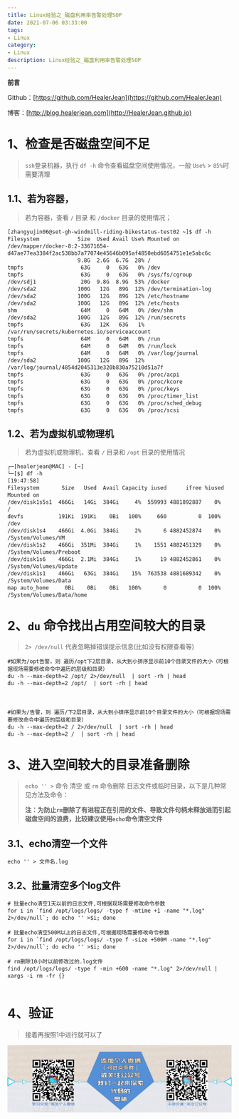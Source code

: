 ```yaml
---
title: Linux经验之_磁盘利用率告警处理SOP
date: 2021-07-06 03:33:00
tags: 
- Linux
category: 
- Linux
description: Linux经验之_磁盘利用率告警处理SOP
---
```


**前言**     

 Github：[https://github.com/HealerJean](https://github.com/HealerJean)         

 博客：[http://blog.healerjean.com](http://HealerJean.github.io)          



# 1、检查是否磁盘空间不足

> `ssh`登录机器，执行 `df -h` 命令查看磁盘空间使用情况，一般 `Use%` > `85%`时需要清理     



## 1.1、若为容器，

> 若为容器，查看 `/` 目录 和 `/docker` 目录的使用情况；       

```shell
[zhangyujin06@set-gh-windmill-riding-bikestatus-test02 ~]$ df -h
Filesystem            Size  Used Avail Use% Mounted on
/dev/mapper/docker-8:2-33671654-d47ae77ea3384f2ac538bb7a77074e45646b095af4850ebd6054751e1e5abc6c
                      9.8G  2.6G  6.7G  28% /
tmpfs                  63G     0   63G   0% /dev
tmpfs                  63G     0   63G   0% /sys/fs/cgroup
/dev/sdj1              20G  9.8G  8.9G  53% /docker
/dev/sda2             100G   12G   89G  12% /dev/termination-log
/dev/sda2             100G   12G   89G  12% /etc/hostname
/dev/sda2             100G   12G   89G  12% /etc/hosts
shm                    64M     0   64M   0% /dev/shm
/dev/sda2             100G   12G   89G  12% /run/secrets
tmpfs                  63G   12K   63G   1% /var/run/secrets/kubernetes.io/serviceaccount
tmpfs                  64M     0   64M   0% /run
tmpfs                  64M     0   64M   0% /run/lock
tmpfs                  64M     0   64M   0% /var/log/journal
/dev/sda2             100G   12G   89G  12% /var/log/journal/4854d2045313e320b830a75210d51a7f
tmpfs                  63G     0   63G   0% /proc/acpi
tmpfs                  63G     0   63G   0% /proc/kcore
tmpfs                  63G     0   63G   0% /proc/keys
tmpfs                  63G     0   63G   0% /proc/timer_list
tmpfs                  63G     0   63G   0% /proc/sched_debug
tmpfs                  63G     0   63G   0% /proc/scsi
```



## 1.2、若为虚拟机或物理机

> 若为虚拟机或物理机，查看 `/` 目录和 `/opt` 目录的使用情况

```shell
┌─[healerjean@MAC] - [~]
└─[$] df -h                                                                                                                                                            [19:47:58]
Filesystem       Size   Used  Avail Capacity iused      ifree %iused  Mounted on
/dev/disk1s5s1  466Gi   14Gi  384Gi     4%  559993 4881892887    0%   /
devfs           191Ki  191Ki    0Bi   100%     660          0  100%   /dev
/dev/disk1s4    466Gi  4.0Gi  384Gi     2%       6 4882452874    0%   /System/Volumes/VM
/dev/disk1s2    466Gi  351Mi  384Gi     1%    1551 4882451329    0%   /System/Volumes/Preboot
/dev/disk1s6    466Gi  2.1Mi  384Gi     1%      19 4882452861    0%   /System/Volumes/Update
/dev/disk1s1    466Gi   63Gi  384Gi    15%  763538 4881689342    0%   /System/Volumes/Data
map auto_home     0Bi    0Bi    0Bi   100%       0          0  100%   /System/Volumes/Data/home
```



# 2、`du` 命令找出占用空间较大的目录

> `2> /dev/null` 代表忽略掉错误提示信息(比如没有权限查看等)

```shell
#如果为/opt告警，则 遍历/opt下2层目录，从大到小排序显示前10个目录文件的大小（可根据现场需要修改命令中遍历的层级和目录）
du -h --max-depth=2 /opt/ 2>/dev/null  | sort -rh | head  
du -h --max-depth=2 /opt/  | sort -rh | head  



#如果为/告警，则 遍历/下2层目录，从大到小排序显示前10个目录文件的大小（可根据现场需要修改命令中遍历的层级和目录）
du -h --max-depth=2 / 2>/dev/null  | sort -rh | head 
du -h --max-depth=2 /  | sort -rh | head  
```





# 3、进入空间较大的目录准备删除

> `echo '' >` 命令 清空 或  `rm` 命令删除 日志文件或临时目录，以下是几种常见方法及命令：     
>
> **注：为防止`rm`删除了有进程正在引用的文件、导致文件句柄未释放进而引起磁盘空间的浪费，比较建议使用`echo`命令清空文件**



## 3.1、echo清空一个文件

```shell
echo '' > 文件名.log   
```



## 3.2、批量清空多个log文件

```shell
# 批量echo清空1天以前的日志文件,可根据现场需要修改命令参数
for i in `find /opt/logs/logs/ -type f -mtime +1 -name "*.log" 2>/dev/null`; do echo '' >$i; done

# 批量echo清空500M以上的日志文件,可根据现场需要修改命令参数
for i in `find /opt/logs/logs/ -type f -size +500M -name "*.log" 2>/dev/null`; do echo '' >$i; done

# rm删除10小时以前修改过的.log文件 
find /opt/logs/logs/ -type f -min +600 -name "*.log" 2>/dev/null | xargs -i rm -fr {}


```





# 4、验证

> 接着再按照1中进行就可以了









![ContactAuthor](https://raw.githubusercontent.com/HealerJean/HealerJean.github.io/master/assets/img/artical_bottom.jpg)



<!-- Gitalk 评论 start  -->

<link rel="stylesheet" href="https://unpkg.com/gitalk/dist/gitalk.css">

<script src="https://unpkg.com/gitalk@latest/dist/gitalk.min.js"></script> 
<div id="gitalk-container"></div>    
 <script type="text/javascript">
    var gitalk = new Gitalk({
		clientID: `1d164cd85549874d0e3a`,
		clientSecret: `527c3d223d1e6608953e835b547061037d140355`,
		repo: `HealerJean.github.io`,
		owner: 'HealerJean',
		admin: ['HealerJean'],
		id: 'AAAAAAAAAAAAAAAAAA',
    });
    gitalk.render('gitalk-container');
</script> 



<!-- Gitalk end -->



